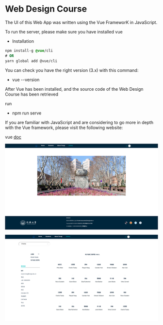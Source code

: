 # Web Design Course

The UI of this Web App was written using the Vue FrameworK in JavaScript.

To run the server, please make sure you have installed vue

- Installation

```css
npm install-g @vue/cli
# OR
yarn global add @vue/cli
```

You can check you have the right version (3.x) with this command:

- vue --version

After Vue has been installed, and the source code of the Web Design Course has been retrieved

run

- npm run serve

If you are familiar with JavaScript and are considering to go more in depth with the Vue framework, please visit the following website:

vue [doc](https://vuejs.org/)

![main-page](src/assets/tongji.png)

![User-Profiles](src/assets/profile.png)
